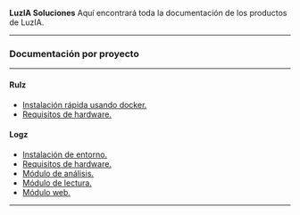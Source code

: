 <p class="lead">
	<strong>LuzIA Soluciones</strong> Aquí encontrará toda la documentación de los productos de LuzIA.
</p>

<hr/>
<h3>Documentación por proyecto</h3>
<hr/>
<div class=row>
<div class="col-sm-4">

#### Rulz

* [Instalación rápida usando docker.](Rulz/Instalación_rápida_con_docker)
* [Requisitos de hardware.](Rulz/Requerimientos_de_hardware)


</div>
<div class="col-sm-4">

#### Logz
* [Instalación de entorno.](Logz/Instalación_de_entorno)
* [Requisitos de hardware.](Logz/Layout_Físico)
* [Módulo de análisis.](Logz/Módulo_de_Análisis)
* [Módulo de lectura.](Logz/Módulo_de_Lectura)
* [Módulo web.](Logz/Módulo_Web)

</div>
<div class="col-sm-4">


</div>
</div>

<div class="clear"></div>
<hr/>

